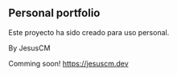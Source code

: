 ## Personal portfolio
Este proyecto ha sido creado para uso personal.

By JesusCM

Comming soon!
https://jesuscm.dev
